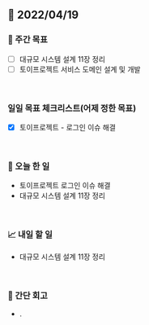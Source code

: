 ## 📅 2022/04/19


### 👏 주간 목표

- [ ] 대규모 시스템 설계 11장 정리
- [ ] 토이프로젝트 서비스 도메인 설계 및 개발 

<br/>

### 일일 목표 체크리스트(어제 정한 목표)

- [x] 토이프로젝트 - 로그인 이슈 해결

<br/>

### 💯 오늘 한 일

- 토이프로젝트 로그인 이슈 해결
- 대규모 시스템 설계 11장 정리

<br/>

### 📈 내일 할 일

- 대규모 시스템 설계 11장 정리

<br/>

### 🤔 간단 회고

- .




 




 








